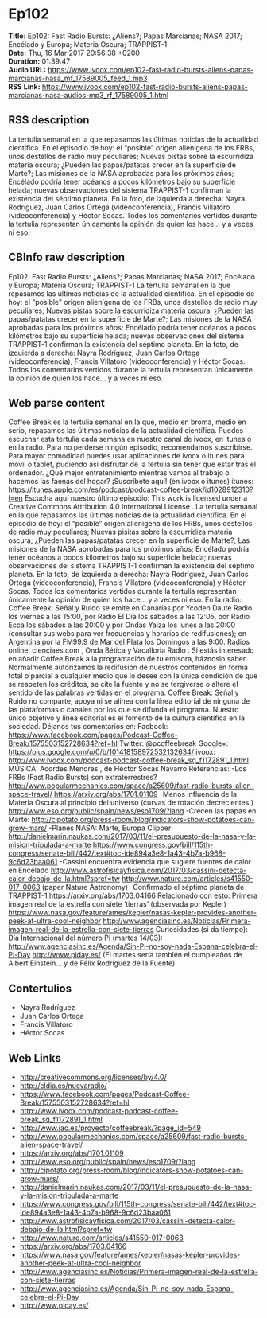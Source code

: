 # Ep102  
**Title:** Ep102: Fast Radio Bursts: ¿Aliens?; Papas Marcianas; NASA 2017; Encélado y Europa; Materia Oscura; TRAPPIST-1  
**Date:** Thu, 16 Mar 2017 20:56:38 +0200  
**Duration:** 01:39:47  
**Audio URL:** https://www.ivoox.com/ep102-fast-radio-bursts-aliens-papas-marcianas-nasa_mf_17589005_feed_1.mp3  
**RSS Link:** https://www.ivoox.com/ep102-fast-radio-bursts-aliens-papas-marcianas-nasa-audios-mp3_rf_17589005_1.html  

## RSS description
La tertulia semanal en la que repasamos las últimas noticias de la actualidad científica. En el episodio de hoy: el “posible” origen alienígena de los FRBs, unos destellos de radio muy peculiares; Nuevas pistas sobre la escurridiza materia oscura; ¿Pueden las papas/patatas crecer en la superficie de Marte?; Las misiones de la NASA aprobadas para los próximos años; Encélado podría tener océanos a pocos kilómetros bajo su superficie helada; nuevas observaciones del sistema TRAPPIST-1 confirman la existencia del séptimo planeta. En la foto, de izquierda a derecha: Nayra Rodríguez, Juan Carlos Ortega (videoconferencia), Francis Villatoro (videoconferencia) y Héctor Socas. Todos los comentarios vertidos durante la tertulia representan únicamente la opinión de quien los hace… y a veces ni eso.

## CBInfo raw description
Ep102: Fast Radio Bursts: ¿Aliens?; Papas Marcianas; NASA 2017; Encélado y Europa; Materia Oscura; TRAPPIST-1
La tertulia semanal en la que repasamos las últimas noticias de la actualidad científica. En el episodio de hoy: el “posible” origen alienígena de los FRBs, unos destellos de radio muy peculiares; Nuevas pistas sobre la escurridiza materia oscura; ¿Pueden las papas/patatas crecer en la superficie de Marte?; Las misiones de la NASA aprobadas para los próximos años; Encélado podría tener océanos a pocos kilómetros bajo su superficie helada; nuevas observaciones del sistema TRAPPIST-1 confirman la existencia del séptimo planeta. En la foto, de izquierda a derecha: Nayra Rodríguez, Juan Carlos Ortega (videoconferencia), Francis Villatoro (videoconferencia) y Héctor Socas. Todos los comentarios vertidos durante la tertulia representan únicamente la opinión de quien los hace… y a veces ni eso.


## Web parse content
Coffee Break es la tertulia semanal en la que, medio en broma, medio en serio, repasamos las últimas noticias de la actualidad científica. Puedes escuchar esta tertulia cada semana en nuestro canal de ivoox, en itunes o en la radio. Para no perderse ningún episodio, recomendamos suscribirse. Para mayor comodidad puedes usar aplicaciones de ivoox o itunes para móvil o tablet, pudiendo así disfrutar de la tertulia sin tener que estar tras el ordenador. ¿Qué mejor entretenimiento mientras vamos al trabajo o hacemos las faenas del hogar? ¡Suscríbete aquí! (en ivoox o itunes) itunes: https://itunes.apple.com/es/podcast/podcast-coffee-break/id1028912310?l=en Escucha aquí nuestro último episodio: This work is licensed under a Creative Commons Attribution 4.0 International License . La tertulia semanal en la que repasamos las últimas noticias de la actualidad científica. En el episodio de hoy: el “posible” origen alienígena de los FRBs, unos destellos de radio muy peculiares; Nuevas pisitas sobre la escurridiza materia oscura; ¿Pueden las papas/patatas crecer en la superficie de Marte?; Las misiones de la NASA aprobadas para los próximos años; Encélado podría tener océanos a pocos kilómetros bajo su superficie helada; nuevas observaciones del sistema TRAPPIST-1 confirman la existencia del séptimo planeta. En la foto, de izquierda a derecha: Nayra Rodríguez, Juan Carlos Ortega (videoconferencia), Francis Villatoro (videoconferencia) y Héctor Socas. Todos los comentarios vertidos durante la tertulia representan únicamente la opinión de quien los hace… y a veces ni eso. En la radio: Coffee Break: Señal y Ruido se emite en Canarias por Ycoden Daute Radio los viernes a las 15:00, por Radio El Día los sábados a las 12:05, por Radio Ecca los sábados a las 20:00 y por Ondas Yaiza los lunes a las 20:00 (consultar sus webs para ver frecuencias y horarios de redifusiones); en Argentina por la FM99.9 de Mar del Plata los Domingos a las 9:00. Radios online: cienciaes.com , Onda Bética y Vacalloria Radio . Si estás interesado en añadir Coffee Break a la programación de tu emisora, háznoslo saber. Normalmente autorizamos la redifusión de nuestros contenidos en forma total o parcial a cualquier medio que lo desee con la única condición de que se respeten los créditos, se cite la fuente y no se tergiverse o altere el sentido de las palabras vertidas en el programa. Coffee Break: Señal y Ruido no comparte, apoya ni se alinea con la línea editorial de ninguna de las plataformas o canales por los que se difunda el programa. Nuestro único objetivo y línea editorial es el fomento de la cultura científica en la sociedad. Déjanos tus comentarios en: Facbook: https://www.facebook.com/pages/Podcast-Coffee-Break/1575503152728634?ref=hl Twitter: @pcoffeebreak Google+: https://plus.google.com/u/0/b/101418158972532132634/ ivoox: http://www.ivoox.com/podcast-podcast-coffee-break_sq_f1172891_1.html MÚSICA: Acordes Menores , de Héctor Socas Navarro Referencias: -Los FRBs (Fast Radio Bursts) son extraterrestres? http://www.popularmechanics.com/space/a25609/fast-radio-bursts-alien-space-travel/ https://arxiv.org/abs/1701.01109 -Menos influencia de la Materia Oscura al principio del universo (curvas de rotación decrecientes!) http://www.eso.org/public/spain/news/eso1709/?lang -Crecen las papas en Marte: http://cipotato.org/press-room/blog/indicators-show-potatoes-can-grow-mars/ -Planes NASA: Marte, Europa Clipper: http://danielmarin.naukas.com/2017/03/11/el-presupuesto-de-la-nasa-y-la-mision-tripulada-a-marte https://www.congress.gov/bill/115th-congress/senate-bill/442/text#toc-ide894a3e8-1a43-4b7a-b968-9c6d23baa061 -Cassini encuentra evidencia que sugiere fuentes de calor en Encélado http://www.astrofisicayfisica.com/2017/03/cassini-detecta-calor-debajo-de-la.html?spref=tw http://www.nature.com/articles/s41550-017-0063 (paper Nature Astronomy) -Confirmado el séptimo planeta de TRAPPIST-1 https://arxiv.org/abs/1703.04166 Relacionado con esto: Primera imagen real de la estrella con siete ‘tierras’ (observada por Kepler) https://www.nasa.gov/feature/ames/kepler/nasas-kepler-provides-another-peek-at-ultra-cool-neighbor http://www.agenciasinc.es/Noticias/Primera-imagen-real-de-la-estrella-con-siete-tierras Curiosidades (si da tiempo): Día Internacional del número Pi (martes 14/03): http://www.agenciasinc.es/Agenda/Sin-Pi-no-soy-nada-Espana-celebra-el-Pi-Day http://www.piday.es/ (El martes sería también el cumpleaños de Albert Einstein… y de Félix Rodríguez de la Fuente)

## Contertulios
- Nayra Rodríguez
- Juan Carlos Ortega
- Francis Villatoro
- Héctor Socas
## Web Links
- http://creativecommons.org/licenses/by/4.0/
- http://eldia.es/nuevaradio/
- https://www.facebook.com/pages/Podcast-Coffee-Break/1575503152728634?ref=hl
- http://www.ivoox.com/podcast-podcast-coffee-break_sq_f1172891_1.html
- http://www.iac.es/proyecto/coffeebreak/?page_id=549
- http://www.popularmechanics.com/space/a25609/fast-radio-bursts-alien-space-travel/
- https://arxiv.org/abs/1701.01109
- http://www.eso.org/public/spain/news/eso1709/?lang
- http://cipotato.org/press-room/blog/indicators-show-potatoes-can-grow-mars/
- http://danielmarin.naukas.com/2017/03/11/el-presupuesto-de-la-nasa-y-la-mision-tripulada-a-marte
- https://www.congress.gov/bill/115th-congress/senate-bill/442/text#toc-ide894a3e8-1a43-4b7a-b968-9c6d23baa061
- http://www.astrofisicayfisica.com/2017/03/cassini-detecta-calor-debajo-de-la.html?spref=tw
- http://www.nature.com/articles/s41550-017-0063
- https://arxiv.org/abs/1703.04166
- https://www.nasa.gov/feature/ames/kepler/nasas-kepler-provides-another-peek-at-ultra-cool-neighbor
- http://www.agenciasinc.es/Noticias/Primera-imagen-real-de-la-estrella-con-siete-tierras
- http://www.agenciasinc.es/Agenda/Sin-Pi-no-soy-nada-Espana-celebra-el-Pi-Day
- http://www.piday.es/